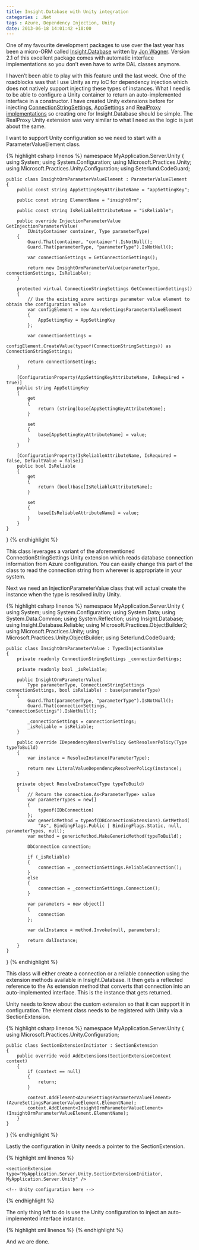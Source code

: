```yaml
---
title: Insight.Database with Unity integration
categories : .Net
tags : Azure, Dependency Injection, Unity
date: 2013-06-18 14:01:42 +10:00
---
```


One of my favourite development packages to use over the last year has been a micro-ORM called [Insight.Database][0] written by [Jon Wagner][1]. Version 2.1 of this excellent package comes with automatic interface implementations so you don’t even have to write DAL classes anymore. 

I haven’t been able to play with this feature until the last week. One of the roadblocks was that I use Unity as my IoC for dependency injection which does not natively support injecting these types of instances. What I need is to be able to configure a Unity container to return an auto-implemented interface in a constructor. I have created Unity extensions before for injecting [ConnectionStringSettings][2], [AppSettings][3] and [RealProxy implementations][4] so creating one for Insight.Database should be simple. The RealProxy Unity extension was very similar to what I need as the logic is just about the same.

I want to support Unity configuration so we need to start with a ParameterValueElement class.{% highlight csharp linenos %}
namespace MyApplication.Server.Unity
{
    using System;
    using System.Configuration;
    using Microsoft.Practices.Unity;
    using Microsoft.Practices.Unity.Configuration;
    using Seterlund.CodeGuard;
    
    public class InsightOrmParameterValueElement : ParameterValueElement
    {
        public const string AppSettingKeyAttributeName = "appSettingKey";
    
        public const string ElementName = "insightOrm";
    
        public const string IsReliableAttributeName = "isReliable";
    
        public override InjectionParameterValue GetInjectionParameterValue(
            IUnityContainer container, Type parameterType)
        {
            Guard.That(container, "container").IsNotNull();
            Guard.That(parameterType, "parameterType").IsNotNull();
    
            var connectionSettings = GetConnectionSettings();
    
            return new InsightOrmParameterValue(parameterType, connectionSettings, IsReliable);
        }
    
        protected virtual ConnectionStringSettings GetConnectionSettings()
        {
            // Use the existing azure settings parameter value element to obtain the configuration value
            var configElement = new AzureSettingsParameterValueElement
            {
                AppSettingKey = AppSettingKey
            };
    
            var connectionSettings =
                configElement.CreateValue(typeof(ConnectionStringSettings)) as ConnectionStringSettings;
    
            return connectionSettings;
        }
    
        [ConfigurationProperty(AppSettingKeyAttributeName, IsRequired = true)]
        public string AppSettingKey
        {
            get
            {
                return (string)base[AppSettingKeyAttributeName];
            }
    
            set
            {
                base[AppSettingKeyAttributeName] = value;
            }
        }
    
        [ConfigurationProperty(IsReliableAttributeName, IsRequired = false, DefaultValue = false)]
        public bool IsReliable
        {
            get
            {
                return (bool)base[IsReliableAttributeName];
            }
    
            set
            {
                base[IsReliableAttributeName] = value;
            }
        }
    }
}
{% endhighlight %}

This class leverages a variant of the aforementioned ConnectionStringSettings Unity extension which reads database connection information from Azure configuration. You can easily change this part of the class to read the connection string from wherever is appropriate in your system.

Next we need an InjectionParameterValue class that will actual create the instance when the type is resolved in/by Unity.{% highlight csharp linenos %}
namespace MyApplication.Server.Unity
{
    using System;
    using System.Configuration;
    using System.Data;
    using System.Data.Common;
    using System.Reflection;
    using Insight.Database;
    using Insight.Database.Reliable;
    using Microsoft.Practices.ObjectBuilder2;
    using Microsoft.Practices.Unity;
    using Microsoft.Practices.Unity.ObjectBuilder;
    using Seterlund.CodeGuard;
    
    public class InsightOrmParameterValue : TypedInjectionValue
    {
        private readonly ConnectionStringSettings _connectionSettings;
    
        private readonly bool _isReliable;
    
        public InsightOrmParameterValue(
            Type parameterType, ConnectionStringSettings connectionSettings, bool isReliable) : base(parameterType)
        {
            Guard.That(parameterType, "parameterType").IsNotNull();
            Guard.That(connectionSettings, "connectionSettings").IsNotNull();
    
            _connectionSettings = connectionSettings;
            _isReliable = isReliable;
        }
    
        public override IDependencyResolverPolicy GetResolverPolicy(Type typeToBuild)
        {
            var instance = ResolveInstance(ParameterType);
    
            return new LiteralValueDependencyResolverPolicy(instance);
        }
    
        private object ResolveInstance(Type typeToBuild)
        {
            // Return the connection.As<ParameterType> value
            var parameterTypes = new[]
            {
                typeof(IDbConnection)
            };
            var genericMethod = typeof(DBConnectionExtensions).GetMethod(
                "As", BindingFlags.Public | BindingFlags.Static, null, parameterTypes, null);
            var method = genericMethod.MakeGenericMethod(typeToBuild);
    
            DbConnection connection;
    
            if (_isReliable)
            {
                connection = _connectionSettings.ReliableConnection();
            }
            else
            {
                connection = _connectionSettings.Connection();
            }
    
            var parameters = new object[]
            {
                connection
            };
    
            var dalInstance = method.Invoke(null, parameters);
    
            return dalInstance;
        }
    }
}
{% endhighlight %}

This class will either create a connection or a reliable connection using the extension methods available in Insight.Database. It then gets a reflected reference to the As<T> extension method that converts that connection into an auto-implemented interface. This is the instance that gets returned.

Unity needs to know about the custom extension so that it can support it in configuration. The element class needs to be registered with Unity via a SectionExtension.{% highlight csharp linenos %}
namespace MyApplication.Server.Unity
{
    using Microsoft.Practices.Unity.Configuration;
    
    public class SectionExtensionInitiator : SectionExtension
    {
        public override void AddExtensions(SectionExtensionContext context)
        {
            if (context == null)
            {
                return;
            }
    
            context.AddElement<AzureSettingsParameterValueElement>(AzureSettingsParameterValueElement.ElementName);
            context.AddElement<InsightOrmParameterValueElement>(InsightOrmParameterValueElement.ElementName);
        }
    }
}
{% endhighlight %}

Lastly the configuration in Unity needs a pointer to the SectionExtension.{% highlight xml linenos %}
<?xml version="1.0"?>
<unity>
    
    <sectionExtension type="MyApplication.Server.Unity.SectionExtensionInitiator, MyApplication.Server.Unity" />
    
    <!-- Unity configuration here -->
    
</unity>
{% endhighlight %}

The only thing left to do is use the Unity configuration to inject an auto-implemented interface instance.{% highlight xml linenos %}
<register type="MyApplication.Server.BusinessContracts.IAccountManager, MyApplication.Server.BusinessContracts"
            mapTo="MyApplication.Server.Business.AccountManager, MyApplication.Server.Business">
    <constructor>
    <param name="store">
        <dependency />
    </param>
    <param name="verificationStore">
        <insightOrm appSettingKey="MyDatabaseConnectionConfigurationKey" isReliable="true" />
    </param>
    </constructor>
</register>
{% endhighlight %}

And we are done.

[0]: https://github.com/jonwagner/Insight.Database
[1]: http://code.jonwagner.com/
[2]: /post/2010/07/05/ConnectionStringSettings-parameter-injection-in-Unity.aspx
[3]: /post/2010/04/23/AppSetting-parameter-injection-in-Unity-2.aspx
[4]: http://neovolve.codeplex.com/SourceControl/latest#1420795
